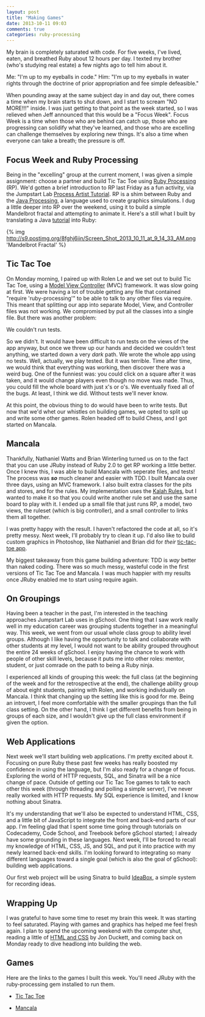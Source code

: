 ```yaml
---
layout: post
title: "Making Games"
date: 2013-10-11 09:03
comments: true
categories: ruby-processing
---
```


My brain is completely saturated with code. For five weeks, I've lived, eaten, and breathed Ruby about 12 hours per day. I texted my brother (who's studying real estate) a few nights ago to tell him about it.

Me: "I'm up to my eyeballs in code."
Him: "I'm up to my eyeballs in water rights through the doctrine of prior appropriation and fee simple defeasible."

When pounding away at the same subject day in and day out, there comes a time when my brain starts to shut down, and I start to scream "NO MORE!!!" inside. I was just getting to that point as the week started, so I was relieved when Jeff announced that this would be a "Focus Week". Focus Week is a time when those who are behind can catch up, those who are progressing can solidify what they've learned, and those who are excelling can challenge themselves by exploring new things. It's also a time when everyone can take a breath; the pressure is off.

## Focus Week and Ruby Processing

Being in the "excelling" group at the current moment, I was given a simple assignment: choose a partner and build Tic Tac Toe using [Ruby Processing](https://github.com/jashkenas/ruby-processing) (RP). We'd gotten a brief introduction to RP last Friday as a fun activity, via the Jumpstart Lab [Process Artist Tutorial](http://tutorials.jumpstartlab.com/projects/process_artist.html). RP is a shim between Ruby and the [Java Processing](http://processing.org/), a language used to create graphics simulations. I dug a little deeper into RP over the weekend, using it to build a simple Mandelbrot fractal and attempting to animate it. Here's a still what I built by translating a Java [tutorial](http://processing.org/examples/mandelbrot.html) into Ruby:

{% img http://s9.postimg.org/8fghj6iin/Screen_Shot_2013_10_11_at_9_14_33_AM.png 'Mandelbrot Fractal' %}



## Tic Tac Toe

On Monday morning, I paired up with Rolen Le and we set out to build Tic Tac Toe, using a [Model View Controller](http://en.wikipedia.org/wiki/Model-view-controller) (MVC) framework. It was slow going at first. We were having a lot of trouble getting any file that contained "require 'ruby-processing'" to be able to talk to any other files via require. This meant that splitting our app into separate Model, View, and Controller files was not working. We compromised by put all the classes into a single file. But there was another problem:

We couldn't run tests.

So we didn't. It would have been difficult to run tests on the views of the app anyway, but once we threw up our hands and decided we couldn't test anything, we started down a very *dark* path. We wrote the whole app using no tests. Well, actually, we play tested. But it was terrible. Time after time, we would think that everything was working, then discover there was a weird bug. One of the funniest was: you could click on a square after it was taken, and it would change players even though no move was made. Thus, you could fill the whole board with just x's or o's. We eventually fixed all of the bugs. At least, I think we did. Without tests we'll never know.

At this point, the obvious thing to do would have been to write tests. But now that we'd whet our whistles on building games, we opted to split up and write some other games. Rolen headed off to build Chess, and I got started on Mancala.

## Mancala

Thankfully, Nathaniel Watts and Brian Winterling turned us on to the fact that you can use JRuby instead of Ruby 2.0 to get RP working a little better. Once I knew this, I was able to build Mancala with seperate files, and tests! The process was ***so*** much cleaner and easier with TDD. I built Mancala over three days, using an MVC framework. I also built extra classes for the pits and stores, and for the rules. My implementation uses the [Kalah Rules](http://boardgames.about.com/cs/mancala/ht/play_mancala.htm), but I wanted to make it so that you could write another rule set and use the same board to play with it. I ended up a small file that just runs RP, a model, two views, the ruleset (which is big controller), and a small controller to links them all together.

I was pretty happy with the result. I haven't refactored the code at all, so it's pretty messy. Next week, I'll probably try to clean it up. I'd also like to build custom graphics in Photoshop, like Nathaniel and Brian did for *their* [tic-tac-toe app](https://github.com/thewatts/tic-tac-toe).

My biggest takeaway from this game building adventure: TDD is *way* better than naked coding. There was so much messy, wasteful code in the first versions of Tic Tac Toe and Mancala. I was much happier with my results once JRuby enabled me to start using require again.

## On Groupings

Having been a teacher in the past, I'm interested in the teaching approaches Jumpstart Lab uses in gSchool. One thing that I saw work really well in my education career was grouping students together in a meaningful way. This week, we went from our usual whole class group to ability level groups. Although I like having the opportunity to talk and collaborate with other students at my level, I would not want to be ability grouped throughout the entire 24 weeks of gSchool. I enjoy having the chance to work with people of other skill levels, because it puts me into other roles: mentor, student, or just comrade on the path to being a Ruby ninja.

I experienced all kinds of grouping this week: the full class (at the beginning of the week and for the retrospective at the end), the challenge ability group of about eight students, pairing with Rolen, and working individually on Mancala. I think that changing up the setting like this is good for me. Being an introvert, I feel more comfortable with the smaller groupings than the full class setting. On the other hand, I think I get different benefits from being in groups of each size, and I wouldn't give up the full class environment if given the option.

## Web Applications

Next week we'll start building web applications. I'm pretty excited about it. Focusing on pure Ruby these past few weeks has really boosted my confidence in using the language, but I'm also ready for a change of focus. Exploring the world of HTTP requests, SQL, and Sinatra will be a nice change of pace. Outside of getting our Tic Tac Toe games to talk to each other this week (through threading and polling a simple server), I've never really worked with HTTP requests. My SQL experience is limited, and I know nothing about Sinatra.

It's my understanding that we'll also be expected to understand HTML, CSS, and a little bit of JavaScript to integrate the front and back-end parts of our app. I'm feeling glad that I spent some time going through tutorials on Codecademy, Code School, and Treebook before gSchool started; I already have some grounding in these languages. Next week, I'll be forced to recall my knowledge of HTML, CSS, JS, and SQL, and put it into practice *with* my newly learned back-end skills. I'm looking forward to integrating so many different languages toward a single goal (which is also the goal of gSchool): building web applications.

Our first web project will be using Sinatra to build [IdeaBox](http://tutorials.jumpstartlab.com/projects/idea_box.html), a simple system for recording ideas.

## Wrapping Up

I was grateful to have some time to reset my brain this week. It was starting to feel saturated. Playing with games and graphics has helped me feel fresh again. I plan to spend the upcoming weekend with the computer shut, reading a little of [HTML and CSS](http://www.amazon.com/gp/product/1118008189/ref=oh_details_o00_s00_i00?ie=UTF8&psc=1) by Jon Duckett, and coming back on Monday ready to dive headlong into building the web.

## Games

Here are the links to the games I built this week. You'll need JRuby with the ruby-processing gem installed to run them.

- [Tic Tac Toe](https://github.com/fluxusfrequency/tic-tac-toe.git)

- [Mancala](https://github.com/fluxusfrequency/mancala)
